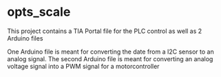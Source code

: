 # opts_scale
This project contains a TIA Portal file for the PLC control as well as 2 Arduino files

One Arduino file is meant for converting the date from a I2C sensor to an analog signal.
The second Arduino file is meant for converting an analog voltage signal into a PWM signal for a motorcontroller
